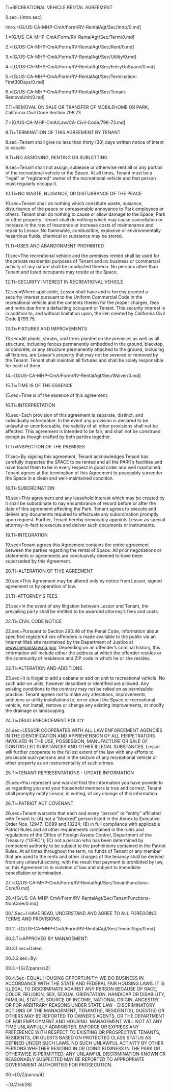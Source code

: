 Ti=RECREATIONAL VEHICLE RENTAL AGREEMENT


0.sec={Intro.sec}

Intro.=[G/US-CA-MHP-CmA/Form/RV-RentalAgt/Sec/Intro/0.md]

1.=[G/US-CA-MHP-CmA/Form/RV-RentalAgt/Sec/Term/0.md]

2.=[G/US-CA-MHP-CmA/Form/RV-RentalAgt/Sec/Rent/0.md]

3.=[G/US-CA-MHP-CmA/Form/RV-RentalAgt/Sec/Utility/0.md]

4.=[G/US-CA-MHP-CmA/Form/RV-RentalAgt/Sec/EntryOnSpace/0.md]

5.=[G/US-CA-MHP-CmA/Form/RV-RentalAgt/Sec/Termination-First30Days/0.md]

6.=[G/US-CA-MHP-CmA/Form/RV-RentalAgt/Sec/Tenant-RemoveUnit/0.md]

7.Ti=REMOVAL ON SALE OR TRANSFER OF MOBILEHOME OR PARK; California Civil Code Section 798.73

7.=[G/US-CA-MHP-CmA/Law/CA-Civil-Code/798-73.md]


8.Ti=TERMINATION OF THIS AGREEMENT BY TENANT

8.sec=Tenant shall give no less than thirty (30) days written notice of intent to vacate.

9.Ti=NO ASSIGNING, RENTING OR SUBLETTING

9.sec=Tenant shall not assign, sublease or otherwise rent all or any portion of the recreational vehicle or the Space. At all times, Tenant must be a “legal” or “registered” owner of the recreational vehicle and that person must regularly occupy it.

10.Ti=NO WASTE, NUISANCE, OR DISTURBANCE OF THE PEACE

10.sec=Tenant shall do nothing which constitute waste, nuisance, disturbance of the peace or unreasonable annoyance to Park employees or others.  Tenant shall do nothing to cause or allow damage to the Space, Park or other property. Tenant shall do nothing which may cause cancellation or increase in the rate of insurance or increase costs of maintenance and repair to Lessor. No flammable, combustible, explosive or environmentally hazardous fluids, chemical or substance may be stored. 

11.Ti=USES AND ABANDONMENT PROHIBITED

11.sec=The recreational vehicle and the premises rented shall be used for the private residential purposes of Tenant and no business or commercial activity of any nature shall be conducted thereon. No persons other than Tenant and listed occupants may reside at the Space.

12.Ti=SECURITY INTEREST IN RECREATIONAL VEHICLE

12.sec=Where applicable, Lessor shall have and is hereby granted a security interest pursuant to the Uniform Commercial Code in the recreational vehicle and the contents therein for the proper charges, fees and rents due from a defaulting occupant or Tenant. This security interest is in addition to, and without limitation upon, the lien created by California Civil Code §799.75.

13.Ti=FIXTURES AND IMPROVEMENTS

13.sec=All plants, shrubs, and trees planted on the premises as well as all structure, including fences permanently embedded in the ground, blacktop, or concrete, or any structure permanently attached to the ground, including all fixtures, are Lessor’s property that may not be severed or removed by the Tenant.  Tenant shall maintain all fixtures and shall be solely responsible for each of them. 

14.=[G/US-CA-MHP-CmA/Form/RV-RentalAgt/Sec/Waiver/0.md]

15.Ti=TIME IS OF THE ESSENCE

15.sec=Time is of the essence of this agreement.


16.Ti=INTERPRETATION

16.sec=Each provision of this agreement is separate, distinct, and individually enforceable. In the event any provision is declared to be unlawful or unenforceable, the validity of all other provisions shall not be affected. This agreement is intended to be fair, and shall not be construed except as though drafted by both parties together.

17.Ti=INSPECTION OF THE PREMISES

17.sec=By signing this agreement, Tenant acknowledges Tenant has carefully inspected the SPACE to be rented and all the PARK’s facilities and have found them to be in every respect in good order and well maintained. Tenant agrees at the termination of this Agreement to peaceably surrender the Space in a clean and well-maintained condition.

18.Ti=SUBORDINATION

18.sec=This agreement and any leasehold interest which may be created by it shall be subordinate to nay encumbrance of record before or after the date of this agreement affecting the Park. Tenant agrees to execute and deliver any documents required to effectuate any subordination promptly upon request.  Further, Tenant hereby irrevocably appoints Lessor as special attorney-in-fact to execute and deliver such documents or instruments.

19.Ti=INTEGRATION

19.sec=Tenant agrees this Agreement contains the entire agreement between the parties regarding the rental of Space. All prior negotiations or statements or agreements are conclusively deemed to have been superseded by this Agreement.


20.Ti=ALTERATION OF THIS AGREEMENT

20.sec=This Agreement may be altered only by notice from Lessor, signed agreement or by operation of law.

21.Ti=ATTORNEY’S FEES

21.sec=In the event of any litigation between Lessor and Tenant, the prevailing party shall be entitled to be awarded attorney’s fees and costs.

22.Ti=CIVIL CODE NOTICE

22.sec=Pursuant to Section 290.46 of the Penal Code, information about specified registered sex offenders is made available to the public via an Internet Web site maintained by the Department of Justice at www.meganslaw.ca.gov. Depending on an offender’s criminal history, this information will include either the address at which the offender resides or the community of residence and ZIP code in which he or she resides. 

23.Ti=ALTERATION AND ADDITIONS

23.sec=It is illegal to add a cabana or add on unit to recreational vehicle. No such add-on units, however described or identified are allowed. Any existing conditions to the contrary may not be relied on as permissible practice. Tenant agrees not to make any alterations, improvements, additions or utility installations to, on or about the Space or recreational vehicle, nor install, remove or change any existing improvements, or modify the drainage or landscaping. 

24.Ti=DRUG ENFORCEMENT POLICY

24.sec=LESSOR COOPERATES WITH ALL LAW ENFORCEMENT AGENCIES IN THE IDENTIFICATION AND APPREHENSION OF ALL PERPETRATORS INVOLVED IN THE USE, POSSESSION, MANUFACTURE OR SALE OF CONTROLLED SUBSTANCES AND OTHER ILLEGAL SUBSTANCES. Lessor will further cooperate to the fullest extent of the law with any efforts to prosecute such persons and in the seizure of any recreational vehicle or other property as an instrumentality of such crimes.

25.Ti=TENANT REPRESENTATIONS - UPDATE INFORMATION

25.sec=You represent and warrant that the information you have provide to us regarding you and your household members is true and correct.  Tenant shall promptly notify Lessor, in writing, of any change of this information. 

26.Ti=PATRIOT ACT COVENANT

26.sec=Tenant warrants that each and every “person” or “entity” affiliated with Tenant is: (A) not a “blocked” person listed in the Annex to Executive Order Nos. 12947, 13099 and 13224; (B) in full compliance with applicable Patriot Rules and all other requirements contained in the rules and regulations of the Office of Foreign Assets Control, Department of the Treasury (“OFAC”); (C) not a person who has been determined by competent authority to be subject to the prohibitions contained in the Patriot Rules. At all times throughout the term, no funds of Tenant or any member that are used to the rents and other charges of the tenancy shall be derived from any unlawful activity, with the result that payment is prohibited by law, or, this Agreement is in violation of law and subject to immediate cancellation or termination.

27.=[G/US-CA-MHP-CmA/Form/RV-RentalAgt/Sec/TenantFunctions-Core/0.md]

28.=[G/US-CA-MHP-CmA/Form/RV-RentalAgt/Sec/TenantFunctions-NonCore/0.md]

00.1.Sec=I HAVE READ, UNDERSTAND AND AGREE TO ALL FOREGOING TERMS AND PROVISIONS.

00.2.=[G/US-CA-MHP-CmA/Form/RV-RentalAgt/Sec/TenantSign/0.md]

00.3.Ti=APPROVED BY MANAGEMENT:

00.3.1.sec=Dated:			

00.3.2.sec=By:													

00.3.=[G/Z/paras/s2]

00.4.Sec=EQUAL HOUSING OPPORTUNITY: WE DO BUSINESS IN ACCORDANCE WITH THE STATE AND FEDERAL FAIR HOUSING LAWS. IT IS ILLEGAL TO DISCRIMINATE AGAINST ANY PERSON BECAUSE OF RACE, COLOR, RELIGION, SEX, SEXUAL ORIENTATION, HANDICAP OR DISABILITY, FAMILIAL STATUS, SOURCE OF INCOME, NATIONAL ORIGIN, ANCESTRY OR FOR ARBITRARY REASONS UNDER STATE LAW – DISCRIMINATORY ACTIONS OF THE MANAGEMENT, TENANT(S), RESIDENT(S), GUEST(S) OR OTHERS MAY BE REPORTED TO OWNER’S AGENTS, OR THE DEPARTMENT OF FAIR EMPLOYMENT AND HOUSING. MANAGEMENT WILL NOT AT ANY TIME UNLAWFULLY ADMINISTER, ENFORCE OR EXPRESS ANY PREFERENCE WITH RESPECT TO EXISTING OR PROSPECTIVE TENANTS, RESIDENTS, OR GUESTS BASED ON PROTECTED CLASS STATUS AS DEFINED UNDER SUCH LAWS. NO SUCH UNLAWFUL ACTIVITY BY OTHER PERSONS WHETHER RESIDING IN OR DOING BUSINESS IN THE PARK OR OTHERWISE IS PERMITTED; ANY UNLAWFUL DISCRIMINATION KNOWN OR REASONABLY SUSPECTED MAY BE REPORTED TO APPROPRIATE GOVERNMENT AUTHORITIES FOR PROSECUTION.

00.=[G/Z/paras/4]

=[G/Z/ol/28]